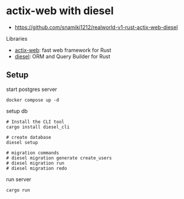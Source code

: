 # actix-web with diesel

- https://github.com/snamiki1212/realworld-v1-rust-actix-web-diesel

Libraries

- [actix-web](https://actix.rs/): fast web framework for Rust
- [diesel](https://diesel.rs/): ORM and Query Builder for Rust

## Setup

start postgres server

```
docker compose up -d
```

setup db

```
# Install the CLI tool
cargo install diesel_cli

# create database
diesel setup

# migration commands
# diesel migration generate create_users
# diesel migration run
# diesel migration redo
```

run server

```
cargo run
```
